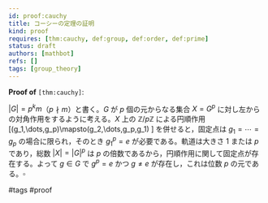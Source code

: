 ```yaml
---
id: proof:cauchy
title: コーシーの定理の証明
kind: proof
requires: [thm:cauchy, def:group, def:order, def:prime]
status: draft
authors: [mathbot]
refs: []
tags: [group_theory]
---
```


**Proof of** `[thm:cauchy]`:

$|G|=p^km$（$p\nmid m$）と書く。$G$ が $p$ 個の元からなる集合 $X=G^p$ に対し左からの対角作用をするように考える。$X$ 上の $\mathbb{Z}/p\mathbb{Z}$ による円順作用
\[(g_1,\dots,g_p)\mapsto(g_2,\dots,g_p,g_1)
\]
を併せると，固定点は $g_1=\cdots=g_p$ の場合に限られ，そのとき $g_1^p=e$ が必要である。軌道は大きさ 1 または $p$ であり，総数 $|X|=|G|^p$ は $p$ の倍数であるから，円順作用に関して固定点が存在する。よって $g\in G$ で $g^p=e$ かつ $g\ne e$ が存在し，これは位数 $p$ の元である。$\square$

#tags #proof
